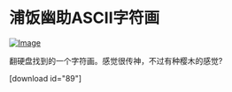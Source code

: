 # 浦饭幽助ASCII字符画

[![Image](https://attachment.soulteary.com/2011/12/03/pufan.gif "Image")](https://attachment.soulteary.com/2011/12/03/pufan.gif) 

翻硬盘找到的一个字符画。感觉很传神，不过有种樱木的感觉? 

<!-- more -->
[download id="89"]

